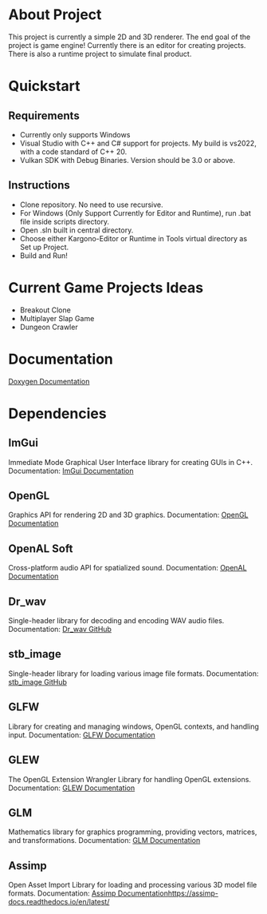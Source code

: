 # About Project

This project is currently a simple 2D and 3D renderer. The end goal of the project is game engine! Currently there is an editor for creating projects. There is also a runtime project to simulate final product.

# Quickstart

## Requirements
- Currently only supports Windows
- Visual Studio with C++ and C# support for projects. My build is vs2022, with a code standard of C++ 20.
- Vulkan SDK with Debug Binaries. Version should be 3.0 or above.
## Instructions
- Clone repository. No need to use recursive.
- For Windows (Only Support Currently for Editor and Runtime), run .bat file inside scripts directory.
- Open .sln built in central directory.
- Choose either Kargono-Editor or Runtime in Tools virtual directory as Set up Project.
- Build and Run!

# Current Game Projects Ideas

- Breakout Clone
- Multiplayer Slap Game
- Dungeon Crawler

# Documentation

[Doxygen Documentation](https://raw.githack.com/Charles-Breuer/Kargono/Development-Branch/doc/html/index.html)

# Dependencies

## ImGui
Immediate Mode Graphical User Interface library for creating GUIs in C++. Documentation: [ImGui Documentation](https://github.com/ocornut/imgui)

## OpenGL
Graphics API for rendering 2D and 3D graphics. Documentation: [OpenGL Documentation](https://www.khronos.org/opengl/)

## OpenAL Soft
Cross-platform audio API for spatialized sound. Documentation: [OpenAL Documentation](https://github.com/kcat/openal-soft)

## Dr_wav
Single-header library for decoding and encoding WAV audio files. Documentation: [Dr_wav GitHub](https://github.com/mackron/dr_libs/tree/master)

## stb_image
Single-header library for loading various image file formats. Documentation: [stb_image GitHub](https://github.com/nothings/stb/tree/master)

## GLFW
Library for creating and managing windows, OpenGL contexts, and handling input. Documentation: [GLFW Documentation](https://www.glfw.org/documentation.html)

## GLEW
The OpenGL Extension Wrangler Library for handling OpenGL extensions. Documentation: [GLEW Documentation](https://glew.sourceforge.net/)

## GLM
Mathematics library for graphics programming, providing vectors, matrices, and transformations. Documentation: [GLM Documentation](https://github.com/g-truc/glm)

## Assimp
Open Asset Import Library for loading and processing various 3D model file formats. Documentation: [Assimp Documentation](https://assimp-docs.readthedocs.io/en/latest/)https://assimp-docs.readthedocs.io/en/latest/
